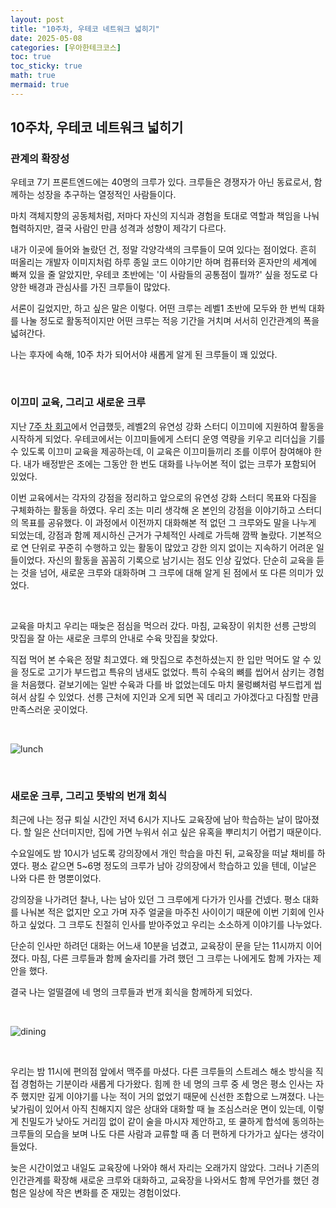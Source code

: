 ```yaml
---
layout: post
title: "10주차, 우테코 네트워크 넓히기"
date: 2025-05-08
categories: [우아한테크코스]
toc: true
toc_sticky: true
math: true
mermaid: true
---
```



## 10주차, 우테코 네트워크 넓히기

### 관계의 확장성

우테코 7기 프론트엔드에는 40명의 크루가 있다. 크루들은 경쟁자가 아닌 동료로서, 함께하는 성장을 추구하는 열정적인 사람들이다.

마치 객체지향의 공동체처럼, 저마다 자신의 지식과 경험을 토대로 역할과 책임을 나눠 협력하지만, 결국 사람인 만큼 성격과 성향이 제각기 다르다.

내가 이곳에 들어와 놀랐던 건, 정말 각양각색의 크루들이 모여 있다는 점이었다. 흔히 떠올리는 개발자 이미지처럼 하루 종일 코드 이야기만 하며 컴퓨터와 혼자만의 세계에 빠져 있을 줄 알았지만, 우테코 초반에는 '이 사람들의 공통점이 뭘까?' 싶을 정도로 다양한 배경과 관심사를 가진 크루들이 많았다.

서론이 길었지만, 하고 싶은 말은 이렇다. 어떤 크루는 레벨1 초반에 모두와 한 번씩 대화를 나눌 정도로 활동적이지만 어떤 크루는 적응 기간을 거치며 서서히 인간관계의 폭을 넓혀간다.

나는 후자에 속해, 10주 차가 되어서야 새롭게 알게 된 크루들이 꽤 있었다.
      
<br>   

### 이끄미 교육, 그리고 새로운 크루 
   
지난 [7주 차 회고](https://jelee-river.github.io/posts/level1-week7/#%EC%9D%B4%EB%81%84%EB%AF%B8-%EC%A7%80%EC%9B%90)에서 언급했듯, 레벨2의 유연성 강화 스터디 이끄미에 지원하여 활동을 시작하게 되었다. 우테코에서는 이끄미들에게 스터디 운영 역량을 키우고 리더십을 기를 수 있도록 이끄미 교육을 제공하는데, 이 교육은 이끄미들끼리 조를 이루어 참여해야 한다. 내가 배정받은 조에는 그동안 한 번도 대화를 나누어본 적이 없는 크루가 포함되어 있었다.  

이번 교육에서는 각자의 강점을 정리하고 앞으로의 유연성 강화 스터디 목표와 다짐을 구체화하는 활동을 하였다. 우리 조는 미리 생각해 온 본인의 강점을 이야기하고 스터디의 목표를 공유했다. 이 과정에서 이전까지 대화해본 적 없던 그 크루와도 말을 나누게 되었는데, 강점과 함께 제시하신 근거가 구체적인 사례로 가득해 깜짝 놀랐다. 기본적으로 연 단위로 꾸준히 수행하고 있는 활동이 많았고 강한 의지 없이는 지속하기 어려운 일들이었다. 자신의 활동을 꼼꼼히 기록으로 남기시는 점도 인상 깊었다. 단순히 교육을 듣는 것을 넘어, 새로운 크루와 대화하며 그 크루에 대해 알게 된 점에서 또 다른 의미가 있었다.   
   
<br>

교육을 마치고 우리는 때늦은 점심을 먹으러 갔다. 마침, 교육장이 위치한 선릉 근방의 맛집을 잘 아는 새로운 크루의 안내로 수육 맛집을 찾았다.   
   
직접 먹어 본 수육은 정말 최고였다. 왜 맛집으로 추천하셨는지 한 입만 먹어도 알 수 있을 정도로 고기가 부드럽고 특유의 냄새도 없었다. 특히 수육의 뼈를 씹어서 삼키는 경험을 처음했다. 겉보기에는 일반 수육과 다를 바 없었는데도 마치 물렁뼈처럼 부드럽게 씹혀서 삼킬 수 있었다. 선릉 근처에 지인과 오게 되면 꼭 데리고 가야겠다고 다짐할 만큼 만족스러운 곳이었다.   
   
<br>

![lunch]({{site.img_url_cloudinary}}/v1746678364/blog/retrospective/lunch.jpg)

<br>
   
### 새로운 크루, 그리고 뜻밖의 번개 회식

최근에 나는 정규 퇴실 시간인 저녁 6시가 지나도 교육장에 남아 학습하는 날이 많아졌다. 할 일은 산더미지만, 집에 가면 누워서 쉬고 싶은 유혹을 뿌리치기 어렵기 때문이다.   
   
수요일에도 밤 10시가 넘도록 강의장에서 개인 학습을 마친 뒤, 교육장을 떠날 채비를 하였다. 평소 같으면 5~6명 정도의 크루가 남아 강의장에서 학습하고 있을 텐데, 이날은 나와 다른 한 명뿐이었다.   
   
강의장을 나가려던 찰나, 나는 남아 있던 그 크루에게 다가가 인사를 건넸다. 평소 대화를 나눠본 적은 없지만 오고 가며 자주 얼굴을 마주친 사이이기 때문에 이번 기회에 인사하고 싶었다. 그 크루도 친절히 인사를 받아주었고 우리는 소소하게 이야기를 나누었다.   

단순히 인사만 하려던 대화는 어느새 10분을 넘겼고, 교육장이 문을 닫는 11시까지 이어졌다. 마침, 다른 크루들과 함께 술자리를 가려 했던 그 크루는 나에게도 함께 가자는 제안을 했다.   
   
결국 나는 얼떨결에 네 명의 크루들과 번개 회식을 함께하게 되었다.   


<br>

![dining]({{site.img_url_cloudinary}}/v1746676079/blog/retrospective/dining.jpg)

<br>

우리는 밤 11시에 편의점 앞에서 맥주를 마셨다. 다른 크루들의 스트레스 해소 방식을 직접 경험하는 기분이라 새롭게 다가왔다. 힘께 한 네 명의 크루 중 세 명은 평소 인사는 자주 했지만 깊게 이야기를 나눈 적이 거의 없었기 때문에 신선한 조합으로 느껴졌다. 나는 낯가림이 있어서 아직 친해지지 않은 상대와 대화할 때 늘 조심스러운 면이 있는데, 이렇게 친밀도가 낮아도 거리낌 없이 같이 술을 마시자 제안하고, 또 쿨하게 합석에 동의하는 크루들의 모습을 보며 나도 다른 사람과 교류할 때 좀 더 편하게 다가가고 싶다는 생각이 들었다.    
   
늦은 시간이었고 내일도 교육장에 나와야 해서 자리는 오래가지 않았다. 그러나 기존의 인간관계를 확장해 새로운 크루와 대화하고, 교육장을 나와서도 함께 무언가를 했던 경험은 일상에 작은 변화를 준 재밌는 경험이었다.
